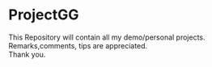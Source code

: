 # ProjectGG
This Repository will contain all my demo/personal projects.  
Remarks,comments, tips are appreciated.  
Thank you.  
